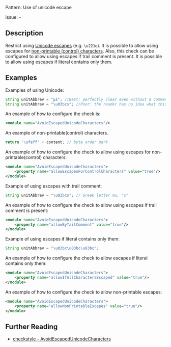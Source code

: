 Pattern: Use of unicode escape

Issue: -

## Description

Restrict using [Unicode escapes](http://docs.oracle.com/javase/specs/jls/se7/html/jls-3.html#jls-3.3) (e.g. `\u221e`). It is possible to allow using escapes for [non-printable (control) characters](https://en.wiktionary.org/wiki/Appendix:Control_characters). Also, this check can be configured to allow using escapes if trail comment is present. It is possible to allow using escapes if literal contains only them. 

## Examples

Examples of using Unicode:


```java
String unitAbbrev = "μs"; //Best: perfectly clear even without a comment.
String unitAbbrev = "\u03bcs"; //Poor: the reader has no idea what this is.
```

An example of how to configure the check is:


```xml
<module name="AvoidEscapedUnicodeCharacters"/>
```

An example of non-printable(control) characters.


```java
return '\ufeff' + content; // byte order mark
```

An example of how to configure the check to allow using escapes for non-printable(control) characters:


```xml
<module name="AvoidEscapedUnicodeCharacters">
    <property name="allowEscapesForControlCharacters" value="true"/>
</module>
```

Example of using escapes with trail comment:


```java
String unitAbbrev = "\u03bcs"; // Greek letter mu, "s"
```

An example of how to configure the check to allow using escapes if trail comment is present: 


```xml
<module name="AvoidEscapedUnicodeCharacters">
    <property name="allowByTailComment" value="true"/>
</module>
```

Example of using escapes if literal contains only them: 


```java
String unitAbbrev = "\u03bc\u03bc\u03bc";
```

An example of how to configure the check to allow escapes if literal contains only them: 


```xml
<module name="AvoidEscapedUnicodeCharacters">
    <property name="allowIfAllCharactersEscaped" value="true"/>
</module>
```

An example of how to configure the check to allow non-printable escapes: 


```xml
<module name="AvoidEscapedUnicodeCharacters">
    <property name="allowNonPrintableEscapes" value="true"/>
</module>
```

## Further Reading

* [checkstyle - AvoidEscapedUnicodeCharacters](http://checkstyle.sourceforge.net/config_misc.html#AvoidEscapedUnicodeCharacters)
